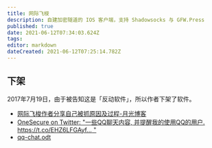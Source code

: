 ```yaml
---
title: 网际飞梭
description: 自建加密隧道的 IOS 客户端，支持 Shadowsocks 与 GFW.Press
published: true
date: 2021-06-12T07:34:03.624Z
tags: 
editor: markdown
dateCreated: 2021-06-12T07:25:14.782Z
---
```


## 下架

2017年7月19日，由于被告知这是「反动软件」，所以作者下架了软件。

+ [网际飞梭作者分享自己被抓原因及过程-月光博客](https://web.archive.org/web/20170721043616/http://www.williamlong.info/archives/5040.html)
+ [OneSecure on Twitter: "一些QQ聊天内容, 并提醒我的使用QQ的用户. https://t.co/EHZ6LFGAyf… "](https://web.archive.org/web/20210612072716/https://twitter.com/OneSecureApp/status/887539552147062784)
+ [qq-chat.odt](/src/网际飞梭/qq-chat.odt)

